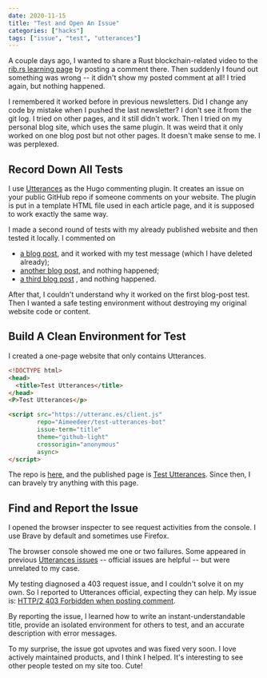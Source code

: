 ```yaml
---
date: 2020-11-15
title: "Test and Open An Issue"
categories: ["hacks"]
tags: ["issue", "test", "utterances"]
---
```


A couple days ago, I wanted to share a Rust blockchain-related video 
to the [rib.rs learning page](https://rustinblockchain.org/learning)
by posting a comment there.
Then suddenly I found out something was wrong --
it didn't show my posted comment at all!
I tried again, but nothing happened.

I remembered it worked before in previous newsletters.
Did I change any code by mistake when I pushed the last newsletter?
I don't see it from the git log.
I tried on other pages, and it still didn't work.
Then I tried on my personal blog site, which uses the same plugin.
It was weird that it only worked on one blog post but
not other pages.
It doesn't make sense to me. I was perplexed.


## Record Down All Tests

I use [Utterances](https://github.com/utterance/utterances)
as the Hugo commenting plugin.
It creates an issue on your public GitHub repo
if someone comments on your website.
The plugin is put in a template HTML file
used in each article page, and it is
supposed to work exactly the same way.

I made a second round of tests with my already published website
and then tested it locally. I commented on
- [a blog post](https://impl.dev/posts/write-readable-rust-code/), and it worked with my test message
  (which I have deleted already);
- [another blog post](https://impl.dev/posts/2020-05-10-notes-on-rules-of-thumb/), and nothing happened;
- [a third blog post](https://impl.dev/reports/2020-09-27/) , and
  nothing happened.

After that, I couldn't understand why it worked on the first
blog-post test.
Then I wanted a safe testing environment without
destroying my original website code or content.

## Build A Clean Environment for Test

I created a one-page website that only contains Utterances.

```html
<!DOCTYPE html>
<head>
  <title>Test Utterances</title>
</head>
<P>Test Utterances</p>

<script src="https://utteranc.es/client.js"
        repo="Aimeedeer/test-utterances-bot"
        issue-term="title"
        theme="github-light"
        crossorigin="anonymous"
        async>
</script>
```

The repo is [here](https://github.com/Aimeedeer/test-utterances-bot),
and the published page is
[Test Utterances](https://aimeedeer.github.io/test-utterances-bot/).
Since then, I can bravely try anything with this page.


## Find and Report the Issue

I opened the browser inspecter to see request activities
from the console.
I use Brave by default and sometimes use Firefox.	

The browser console showed me one or two failures.
Some appeared in previous
[Utterances issues](https://github.com/utterance/utterances/issues)
-- official issues are helpful
-- but were unrelated to my case.

My testing diagnosed a 403 request issue,
and I couldn't solve it on my own.
So I reported to Utterances official, expecting they can help.
My issue is:
[HTTP/2 403 Forbidden when posting comment](https://github.com/utterance/utterances/issues/418).

By reporting the issue,
I learned how to write an instant-understandable title,
provide an isolated environment for others to test,
and an accurate description with error messages.

To my surprise, the issue got upvotes and was fixed very soon.
I love actively maintained products, and I think I helped.
It's interesting to see other people tested on my site too. Cute!
